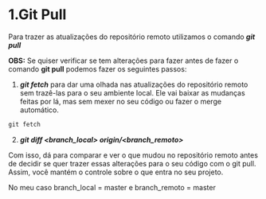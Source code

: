 # 1.Git Pull

Para trazer as atualizações do repositório remoto utilizamos o comando ***git pull***

**OBS:** Se quiser verificar se tem alterações para fazer antes de fazer o comando **git pull** podemos fazer os seguintes passos:

1. ***git fetch*** para dar uma olhada nas atualizações do repositório remoto sem trazê-las para o seu ambiente local. Ele vai baixar as mudanças feitas por lá, mas sem mexer no seu código ou fazer o merge automático.
```js
git fetch
```

2. ***git diff <branch_local> origin/<branch_remoto>***

Com isso, dá para comparar e ver o que mudou no repositório remoto antes de decidir se quer trazer essas alterações para o seu código com o git pull. Assim, você mantém o controle sobre o que entra no seu projeto.

No meu caso branch_local = master e branch_remoto = master
